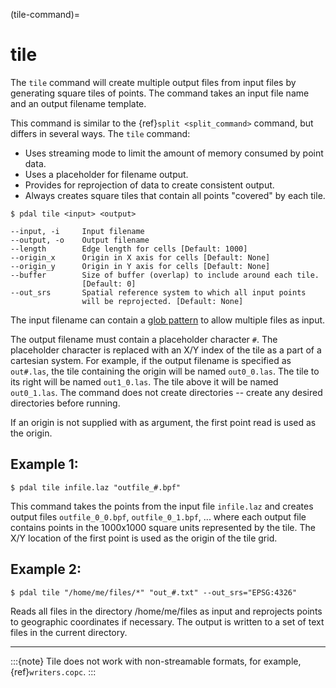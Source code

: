 (tile-command)=

# tile

The `tile` command will create multiple output files from input files
by generating square tiles of points.  The command takes an input
file name and an output filename template.

This command is similar to the {ref}`split <split_command>` command, but
differs in several ways.  The `tile` command:

- Uses streaming mode to limit the amount of memory consumed by point data.
- Uses a placeholder for filename output.
- Provides for reprojection of data to create consistent output.
- Always creates square tiles that contain all points "covered" by each tile.

```
$ pdal tile <input> <output>
```

```
--input, -i     Input filename
--output, -o    Output filename
--length        Edge length for cells [Default: 1000]
--origin_x      Origin in X axis for cells [Default: None]
--origin_y      Origin in Y axis for cells [Default: None]
--buffer        Size of buffer (overlap) to include around each tile.
                [Default: 0]
--out_srs       Spatial reference system to which all input points
                will be reprojected. [Default: None]
```

The input filename can contain a [glob pattern] to allow multiple files
as input.

The output filename must contain a placeholder character `#`.  The
placeholder character is replaced with an X/Y index of the tile as a part
of a cartesian system.  For example, if the output filename is specified as
`out#.las`, the tile containing the origin will be named `out0_0.las`.
The tile to its right will be named `out1_0.las`.  The tile above it
will be named `out0_1.las`.  The command does not create directories --
create any desired directories before running.

If an origin is not supplied with as argument, the first point read is
used as the origin.

## Example 1:

```
$ pdal tile infile.laz "outfile_#.bpf"
```

This command takes the points from the input file `infile.laz` and creates
output files `outfile_0_0.bpf`, `outfile_0_1.bpf`, ... where each output
file contains points in the 1000x1000 square units represented by the tile.
The X/Y location of the first point is used as the origin of the tile grid.

## Example 2:

```
$ pdal tile "/home/me/files/*" "out_#.txt" --out_srs="EPSG:4326"
```

Reads all files in the directory /home/me/files as input and reprojects
points to geographic coordinates if necessary.  The output is written to
a set of text files in the current directory.

______________________________________________________________________

:::{note}
Tile does not work with non-streamable formats, for example, {ref}`writers.copc`.
:::

[glob pattern]: https://en.wikipedia.org/wiki/Glob_%28programming%29
